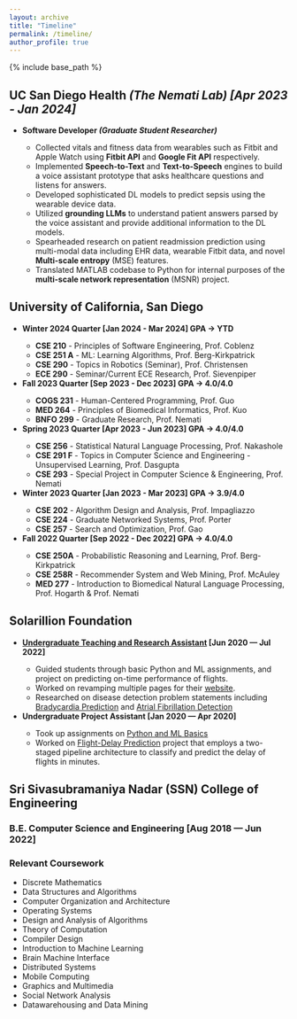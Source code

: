 ```yaml
---
layout: archive
title: "Timeline"
permalink: /timeline/
author_profile: true
---
```


{% include base_path %}

<h2>UC San Diego Health <i>(The Nemati Lab) [Apr 2023 - Jan 2024]</i></h2>
<ul>
    <li><b>Software Developer <i>(Graduate Student Researcher)</i></b></li>
    <ul>
        <li>Collected vitals and fitness data from wearables such as Fitbit and Apple Watch using <b>Fitbit API</b> and <b>Google Fit API</b> respectively.</li>
        <li>Implemented <b>Speech-to-Text</b> and <b>Text-to-Speech</b> engines to build a voice assistant prototype that asks healthcare questions and listens for answers.</li>
        <li>Developed sophisticated DL models to predict sepsis using the wearable device data.</li>
        <li>Utilized <b>grounding LLMs</b> to understand patient answers parsed by the voice assistant and provide additional information to the DL models.</li>
        <li>Spearheaded research on patient readmission prediction using multi-modal data including EHR data, wearable Fitbit data, and novel <b>Multi-scale entropy</b> (MSE) features.</li>
        <li>Translated MATLAB codebase to Python for internal purposes of the <b>multi-scale network representation</b> (MSNR) project.</li>
    </ul>
</ul>

<h2>University of California, San Diego</h2>
<ul>
    <li style="font-weight: bold">Winter 2024 Quarter [Jan 2024 - Mar 2024] <b>GPA -> YTD</b></li>
        <ul>
            <li><b>CSE 210</b> - Principles of Software Engineering, Prof. Coblenz</li>
            <li><b>CSE 251 A</b> - ML: Learning Algorithms, Prof. Berg-Kirkpatrick</li>
            <li><b>CSE 290</b> - Topics in Robotics (Seminar), Prof. Christensen</li>
            <li><b>ECE 290</b> - Seminar/Current ECE Research, Prof. Sievenpiper</li>
        </ul>
    <li style="font-weight: bold">Fall 2023 Quarter [Sep 2023 - Dec 2023] <b>GPA -> 4.0/4.0</b></li>
        <ul>
            <li><b>COGS 231</b> - Human-Centered Programming, Prof. Guo</li>
            <li><b>MED 264</b> - Principles of Biomedical Informatics, Prof. Kuo</li>
            <li><b>BNFO 299</b> - Graduate Research, Prof. Nemati</li>
        </ul>
    <li style="font-weight: bold">Spring 2023 Quarter [Apr 2023 - Jun 2023] <b>GPA -> 4.0/4.0</b></li>
        <ul>
            <li><b>CSE 256</b> - Statistical Natural Language Processing, Prof. Nakashole</li>
            <li><b>CSE 291 F</b> - Topics in Computer Science and Engineering - Unsupervised Learning, Prof. Dasgupta</li>
            <li><b>CSE 293</b> - Special Project in Computer Science & Engineering, Prof. Nemati</li>
        </ul>
    <li style="font-weight: bold">Winter 2023 Quarter [Jan 2023 - Mar 2023] <b>GPA -> 3.9/4.0</b></li>
        <ul>
            <li><b>CSE 202</b> - Algorithm Design and Analysis, Prof. Impagliazzo</li>
            <li><b>CSE 224</b> - Graduate Networked Systems, Prof. Porter</li>
            <li><b>CSE 257</b> - Search and Optimization, Prof. Gao</li>
        </ul>
    <li style="font-weight: bold">Fall 2022 Quarter [Sep 2022 - Dec 2022] <b>GPA -> 4.0/4.0</b></li>
        <ul>
        <li><b>CSE 250A</b> - Probabilistic Reasoning and Learning, Prof. Berg-Kirkpatrick</li>
        <li><b>CSE 258R</b> - Recommender System and Web Mining, Prof. McAuley</li>
        <li><b>MED 277</b> - Introduction to Biomedical Natural Language Processing, Prof. Hogarth & Prof. Nemati</li>
        </ul>
</ul>

<h2>Solarillion Foundation</h2>
<ul>
    <li style="font-weight: bold"><a href="https://www.solarillionfoundation.org/people/VishalNagarajan" target="_blank">Undergraduate Teaching and Research Assistant</a> [Jun 2020 &#8212; Jul 2022]</li>
        <ul>
        <li>Guided students through basic Python and ML assignments, and project on predicting on-time performance of flights.</li>
        <li>Worked on revamping multiple pages for their <a href="https://github.com/solarillion/solarillion.github.io" target="_blank">website</a>.</li>
        <li>Researched on disease detection problem statements including <a href="https://github.com/vishaln15/Bradycardia-Prediciton" target="_blank">Bradycardia Prediction</a> and <a href="https://github.com/vishaln15/OptimizedArrhythmiaDetection" target="_blank">Atrial Fibrillation Detection</a></li>
        </ul>
    <li style="font-weight: bold">Undergraduate Project Assistant [Jan 2020 &#8212; Apr 2020]</li>
        <ul>
            <li>Took up assignments on <a href="https://github.com/vishaln15/SolarillionFoundation" target="_blank">Python and ML Basics</a></li>
            <li>Worked on <a href="https://github.com/vishaln15/Flight-Delay-Prediction" target="_blank">Flight-Delay Prediction</a> project that employs a two-staged pipeline architecture to classify and predict the delay of flights in minutes.</li>
        </ul>
</ul>

<h2>Sri Sivasubramaniya Nadar (SSN) College of Engineering</h2>
<h3>B.E. Computer Science and Engineering [Aug 2018 &#8212; Jun 2022]</h3>
<h3>Relevant Coursework</h3>
<ul>
    <li>Discrete Mathematics</li>
    <li>Data Structures and Algorithms</li>
    <li>Computer Organization and Architecture</li>
    <li>Operating Systems</li>
    <li>Design and Analysis of Algorithms</li>
    <li>Theory of Computation</li>
    <li>Compiler Design</li>
    <li>Introduction to Machine Learning</li>
    <li>Brain Machine Interface</li>
    <li>Distributed Systems</li>
    <li>Mobile Computing</li>
    <li>Graphics and Multimedia</li>
    <li>Social Network Analysis</li>
    <li>Datawarehousing and Data Mining</li>
</ul>